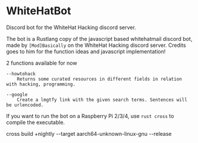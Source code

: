 # WhiteHatBot
Discord bot for the WhiteHat Hacking discord server. 

The bot is a Rustlang copy of the javascript based whitehatmail discord bot, made by `[Mod]Basically` on the WhiteHat Hacking discord server.
Credits goes to him for the function ideas and javascript implementation! 

2 functions available for now
    
    --howtohack
        Returns some curated resources in different fields in relation with hacking, programming.

    --google
        Create a lmgtfy link with the given search terms. Sentences will be urlencoded.


If you want to run the bot on a Raspberry Pi 2/3/4, use `rust cross` to compile the executable. 

cross build +nightly --target aarch64-unknown-linux-gnu --release
